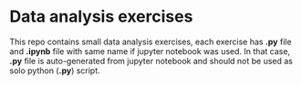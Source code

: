 # Data analysis exercises
This repo contains small data analysis exercises, each exercise has **.py** file and **.ipynb** file with same name if jupyter notebook was used. In that case, **.py** file is auto-generated from jupyter notebook and should not be used as solo python (**.py**) script.

